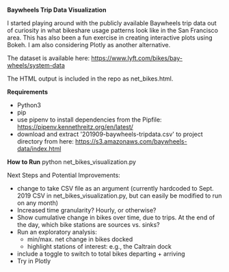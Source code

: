 **Baywheels Trip Data Visualization**

I started playing around with the publicly available Baywheels trip data out of curiosity in what bikeshare usage 
patterns look like in the San Francisco area. This has also been a fun exercise in creating interactive plots using Bokeh.
I am also considering Plotly as another alternative.

The dataset is available here:
https://www.lyft.com/bikes/bay-wheels/system-data

The HTML output is included in the repo as net_bikes.html.

**Requirements**
- Python3
- pip
- use pipenv to install dependencies from the Pipfile: https://pipenv.kennethreitz.org/en/latest/
- download and extract '201909-baywheels-tripdata.csv' to project directory from here:
https://s3.amazonaws.com/baywheels-data/index.html

**How to Run**
python net_bikes_visualization.py

Next Steps and Potential Improvements:
- change to take CSV file as an argument (currently hardcoded to Sept. 2019 CSV in net_bikes_visualization.py, but can easily be modified to run on any month)
- Increased time granularity? Hourly, or otherwise?
- Show cumulative change in bikes over time, due to trips. 
    At the end of the day, which bike stations are sources vs. sinks?
- Run an exploratory analysis:
    - min/max. net change in bikes docked
    - highlight stations of interest: e.g., the Caltrain dock
- include a toggle to switch to total bikes departing + arriving
- Try in Plotly 